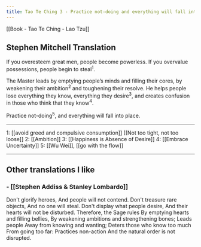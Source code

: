 ```yaml
---
title: Tao Te Ching 3 - Practice not-doing and everything will fall into place 
---
```

[[Book - Tao Te Ching - Lao Tzu]]

## Stephen Mitchell Translation
If you overesteem great men,
people become powerless.
If you overvalue possessions,
people begin to steal<sup>1</sup>.

The Master leads
by emptying people’s minds and
filling their cores, by weakening their ambition<sup>2</sup>
and toughening their resolve.
He helps people lose everything
they know, everything they desire<sup>3</sup>,
and creates confusion
in those who think that they know<sup>4</sup>.

Practice not-doing<sup>5</sup>,
and everything will fall into place.

-----------------
1: [[avoid greed and compulsive consumption]] [[Not too tight, not too loose]]
2: [[Ambition]]
3: [[Happiness is Absence of Desire]]
4: [[Embrace Uncertainty]]
5: [[Wu Wei]], [[go with the flow]]

-------------------

## Other translations I like

### - [[Stephen Addiss & Stanley Lombardo]]

Don't glorify heroes, And people will not contend.
Don't treasure rare objects, And no one will steal.
Don't display what people desire, And their hearts will not be disturbed.
Therefore, the Sage rules By emptying hearts and filling bellies, By weakening ambitions and strengthening bones; Leads people Away from knowing and wanting;
Deters those who know too much From going too far:
Practices non-action And the natural order is not disrupted. 
